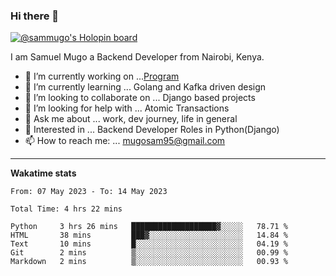 ### Hi there 👋

[![@sammugo's Holopin board](https://holopin.me/sammugo)](https://holopin.io/@sammugo)

I am Samuel Mugo a Backend Developer from Nairobi, Kenya.

<!--
**sam-mugo/sam-mugo** is a ✨ _special_ ✨ repository because its `README.md` (this file) appears on your GitHub profile.
-->



- 🔭 I’m currently working on ...[Program](https://github.com/sam-mugo/program)
- 🌱 I’m currently learning ... Golang and Kafka driven design
- 👯 I’m looking to collaborate on ... Django based projects
- 🤔 I’m looking for help with ... Atomic Transactions
- 💬 Ask me about ... work, dev journey, life in general
- 💼 Interested in ... Backend Developer Roles in Python(Django) 
- 📫 How to reach me: ... [mugosam95@gmail.com](mailto:mugosam95@gmail.com)

-------
**Wakatime stats**
<!--START_SECTION:waka-->

```text
From: 07 May 2023 - To: 14 May 2023

Total Time: 4 hrs 22 mins

Python     3 hrs 26 mins   ███████████████████▓░░░░░   78.71 %
HTML       38 mins         ███▓░░░░░░░░░░░░░░░░░░░░░   14.84 %
Text       10 mins         █░░░░░░░░░░░░░░░░░░░░░░░░   04.19 %
Git        2 mins          ▒░░░░░░░░░░░░░░░░░░░░░░░░   00.99 %
Markdown   2 mins          ▒░░░░░░░░░░░░░░░░░░░░░░░░   00.93 %
```

<!--END_SECTION:waka-->






